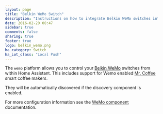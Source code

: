 ```yaml
---
layout: page
title: "Belkin WeMo Switch"
description: "Instructions on how to integrate Belkin WeMo switches into Home Assistant."
date: 2016-02-20 00:47
sidebar: true
comments: false
sharing: true
footer: true
logo: belkin_wemo.png
ha_category: Switch
ha_iot_class: "Local Push"
---
```



The `wemo` platform allows you to control your [Belkin WeMo](http://www.belkin.com/us/p/P-F7C027/) switches from within Home Assistant. This includes support for Wemo enabled [Mr. Coffee](http://www.mrcoffee.com/wemo-landing-page.html) smart coffee makers.

They will be automatically discovered if the discovery component is enabled.

For more configuration information see the [WeMo component](/components/wemo/) documentation.

